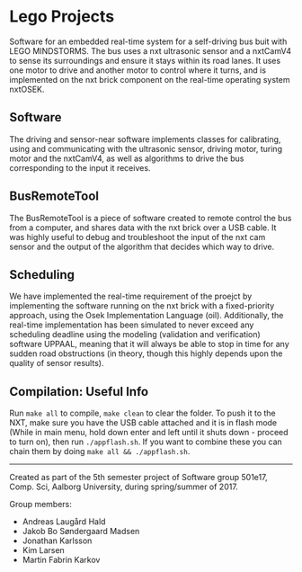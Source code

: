 # Lego Projects
Software for an embedded real-time system for a self-driving bus buit with LEGO MINDSTORMS. The bus uses a nxt ultrasonic sensor and a nxtCamV4 to sense its surroundings and ensure it stays within its road lanes. It uses one motor to drive and another motor to control where it turns, and is implemented on the nxt brick component on the real-time operating system nxtOSEK. 

## Software 
The driving and sensor-near software implements classes for calibrating, using and communicating with the ultrasonic sensor, driving motor, turing motor and the nxtCamV4, as well as algorithms to drive the bus corresponding to the input it receives. 

## BusRemoteTool
The BusRemoteTool is a piece of software created to remote control the bus from a computer, and shares data with the nxt brick over a USB cable. It was highly useful to debug and troubleshoot the input of the nxt cam sensor and the output of the algorithm that decides which way to drive. 

## Scheduling
We have implemented the real-time requirement of the proejct by implementing the software running on the nxt brick with a fixed-priority approach, using the Osek Implementation Language (oil). Additionally, the real-time implementation has been simulated to never exceed any scheduling deadline using the modeling (validation and verification) software UPPAAL, meaning that it will always be able to stop in time for any sudden road obstructions (in theory, though this highly depends upon the quality of sensor results). 

## Compilation: Useful Info
Run ```make all``` to compile, ```make clean``` to clear the folder.
To push it to the NXT, make sure you have the USB cable attached and it is in flash mode (While in main menu, hold down enter and left until it shuts down - proceed to turn on), then run ```./appflash.sh```.
If you want to combine these you can chain them by doing ```make all && ./appflash.sh```.

------------------------------------------------------
Created as part of the 5th semester project of Software group 501e17, Comp. Sci, Aalborg University, during spring/summer of 2017. 

Group members:
- Andreas Laugård Hald 
- Jakob Bo Søndergaard Madsen 
- Jonathan Karlsson 
- Kim Larsen 
- Martin Fabrin Karkov
